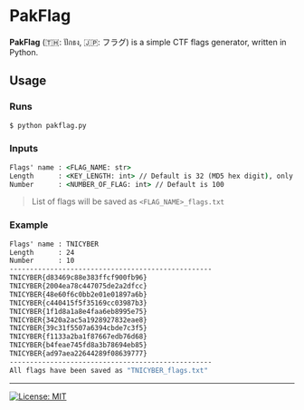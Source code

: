 # PakFlag
**PakFlag** (🇹🇭: ปักธง, 🇯🇵: フラグ) is a simple CTF flags generator, written in Python.

## Usage

### Runs
```cmd
$ python pakflag.py
```

### Inputs
```cmd
Flags' name	: <FLAG_NAME: str>
Length		: <KEY_LENGTH: int>	// Default is 32 (MD5 hex digit), only even numbers
Number		: <NUMBER_OF_FLAG: int>	// Default is 100
```
> List of flags will be saved as `<FLAG_NAME>_flags.txt`

### Example
```cmd
Flags' name	: TNICYBER
Length		: 24
Number		: 10
--------------------------------------------------
TNICYBER{d83469c88e383ffcf900fb96}
TNICYBER{2004ea78c447075de2a2dfcc}
TNICYBER{48e60f6c0bb2e01e01897a6b}
TNICYBER{c440415f5f35169cc03987b3}
TNICYBER{1f1d8a1a8e4faa6eb8995e75}
TNICYBER{3420a2ac5a1928927832eae8}
TNICYBER{39c31f5507a6394cbde7c3f5}
TNICYBER{f1133a2ba1f87667edb76d68}
TNICYBER{b4feae745fd8a3b78694eb85}
TNICYBER{ad97aea22644289f08639777}
--------------------------------------------------
All flags have been saved as "TNICYBER_flags.txt"
```

---
[![License: MIT](https://img.shields.io/badge/license-MIT-blue?style=flat-square)](LICENSE)
